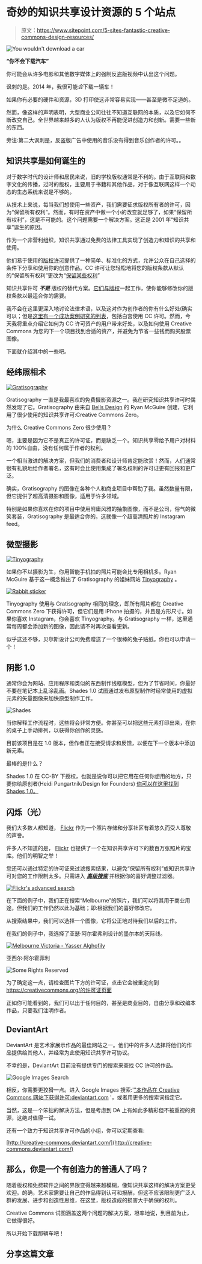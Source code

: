# 奇妙的知识共享设计资源的 5 个站点

> 原文：<https://www.sitepoint.com/5-sites-fantastic-creative-commons-design-resources/>

![You wouldn't download a car](img/4a41b325e661555ca8a02f8efb56a5da.png)

**“你不会下载汽车”**

你可能会从许多电影和其他数字媒体上的强制反盗版视频中认出这个问题。

讽刺的是。2014 年，我很可能*会*下载一辆车！

如果你有必要的硬件和资源，3D 打印使这非常容易实现——甚至是微不足道的。

然而，像这样的声明表明，大型商业公司往往不知道互联网的本质，以及它如何不断改变自己。全世界越来越多的人认为版权不再能促进创造力和创新。需要一些新的东西。

旁注:第二大讽刺是，反盗版广告中使用的音乐没有得到音乐创作者的许可。。

## 知识共享是如何诞生的

对于数字时代的设计师和居民来说，旧的学校版权通常是不利的。由于互联网和数字文化的传播，过时的版权，主要用于书籍和其他作品，对于像互联网这样一个动态的生态系统来说是不够的。

从技术上来说，每当我们想使用一些资产，我们需要征求版权所有者的许可，因为“保留所有权利”。然而，有时在资产中做一个小的改变就足够了，如果“保留所有权利”，这是不可能的。这个问题需要一个解决方案。这正是 2001 年“知识共享”诞生的原因。

作为一个非营利组织，知识共享通过免费的法律工具实现了创造力和知识的共享和使用。

他们易于使用的[版权许可](http://creativecommons.org/licenses/)提供了一种简单、标准化的方式，允许公众在自己选择的条件下分享和使用你的创意作品。CC 许可让您轻松地将您的版权条款从默认的“保留所有权利”更改为“[保留某些权利](http://wiki.creativecommons.org/FAQ#What_does_.22Some_Rights_Reserved.22_mean.3F)”

知识共享许可 ***不是*** 版权的替代方案。[它们与版权](http://wiki.creativecommons.org/FAQ#How_do_CC_licenses_operate.3F)一起工作，使你能够修改你的版权条款以最适合你的需要。

我不会在这里更深入地讨论法律术语，以及这对作为创作者的你有什么好处(确实可以；但是[这里有一个成功案例研究的列表](http://wiki.creativecommons.org/Case_Studies)，包括白宫使用 CC 许可。然而，今天我将重点介绍它如何为 CC 许可资产的用户带来好处，以及如何使用 Creative Commons 为您的下一个项目找到合适的资产，并避免为节省一些钱而购买股票图像。

下面就介绍其中的一些吧。

## 经纬照相术

[![Gratisography](img/f4e5d8e51a67911f3729b78e3ddb294b.png)](http://www.gratisography.com/)

Gratisography 一直是我最喜欢的免费摄影资源之一。我在研究知识共享许可时偶然发现了它。Gratisography 由来自 [Bells Design](http://bellsdesign.com/) 的 Ryan McGuire 创建，它利用了很少使用的知识共享许可:Creative Commons Zero。

为什么 Creative Commons Zero 很少使用？

嗯，主要是因为它不是真正的许可证，而是缺乏一个。知识共享零给予用户对材料的 100%自由，没有任何属于作者的权利。

一个相当激进的解决方案，但我们的消费者和设计师肯定能欣赏！然而，人们通常很有礼貌地给作者署名，这有时会比使用集成了署名权利的许可证更有回报和更广泛。

确实，Gratisography 的图像在各种个人和商业项目中帮助了我。虽然数量有限，但它提供了超高清摄影和图像，适用于许多领域。

特别是如果你喜欢在你的项目中使用附庸风雅的抽象图像，而不是公司，俗气的微笑套装，Gratisography 是最适合你的。这就像一个超高清照片的 Instagram feed。

## 微型摄影

[![Tinyography](img/7b327ea62e3fae96e91a3b6b12c493f3.png)](http://www.tinyography.com/)

如果你不以摄影为生，你用智能手机拍的照片可能会比专用相机多。Ryan McGuire 基于这一概念推出了 Gratisography 的姐妹网站 [Tinyography](http://www.tinyography.com/ "Tinyography") 。

[![Rabbit sticker](img/eb205a4bf2bd1cfce195f11c5fcd756a.png)](http://bellsdesign.com/stickers.html)

Tinyography 使用与 Gratisography 相同的理念，即所有照片都在 Creative Commons Zero 下获得许可，但它们是用 iPhone 拍摄的，并且是方形尺寸。如果你喜欢 Instagram，你会喜欢 Tinyography。与 Gratisography 一样，这里通常每周都会添加新的图像，因此请不时再次查看更新。

似乎这还不够，贝尔斯设计公司免费赠送了一个很棒的兔子贴纸。你也可以申请一个！

## 阴影 1.0

通常你会为网站、应用程序和类似的东西制作线框模型，但为了节省时间，你最好不要在笔记本上乱涂乱画。Shades 1.0 试图通过发布原型制作时经常使用的虚拟元素的矢量图像来加快原型制作工作。

![Shades](img/2135b1bc94ede7ef3a8bdc20ce9c3fd2.png)

当你解释工作流程时，这些将会非常方便。你甚至可以把这些元素打印出来，在你的桌子上手动排列，以获得你创作的灵感。

目前该项目是在 1.0 版本，但作者正在接受请求和反馈，以便在下一个版本中添加新元素。

最棒的是什么？

Shades 1.0 在 CC-BY 下授权，也就是说你可以把它用在任何你想用的地方，只要你给原创者(Heidi Pungartnik/Design for Founders)
[你可以在这里找到 Shades 1.0。](http://www.designforfounders.com/shades/)

## 闪烁（光）

我们大多数人都知道， [Flickr](https://www.flickr.com/ "Flickr") 作为一个照片存储和分享社区有着悠久而受人尊敬的声誉。

许多人不知道的是， [Flickr](https://www.flickr.com/ "Flickr.com") 也提供了一个在知识共享许可下的数百万张照片的宝库。他们的明智之举！

您还可以通过特定的许可证来过滤搜索结果，以避免“保留所有权利”或知识共享许可对您的工作限制太多。只需进入 ***[高级搜索](https://www.flickr.com/search/advanced/ "Flickr's advanced search")*** 并根据你的喜好调整过滤器。

[![Flickr's advanced search](img/2d82e564cc44c76792c68115a4e0780c.png)](https://www.flickr.com/search/advanced/)

在下面的例子中，我们正在搜索“Melbourne”的照片，我们可以将其用于商业用途，但我们的工作仍然以此为基础；即:根据我们的喜好修改它。

从搜索结果中，我们可以选择一个图像，它将公正地对待我们以后的工作。

在我们的例子中，我选择了亚瑟·阿尔霍弗利设计的墨尔本的天际线。

[![Melbourne Victoria - Yasser Alghofily](img/0953984dfcebcbaa26e468dfde8e4c6a.png)](https://www.flickr.com/photos/4yas/3343671411/in/photolist-66tc26-7qsfdZ-6vL3KK-6q3CFf-cb37A3-aKtrUH-aq7P2Q-aLnvse-aEz7ww-aAbkFt-aF2ZGf-74VkRf-6aHJzy-74R8jR-6fXdV2-7UiqYQ-6erpfA-arXLVp-aqrbom-asnyLy-asjSYT-asjUjP-asnyGA-cb37W1-aH3Uu4-asnxAU-amvtiV-asnwwE-aHHPuD-aGHshn-cb37MN-amvxya-aGvjBV-aHLQhK-asKTxT-cb37XJ-asM1Mx-aq4upe-aq78c9-aq57n4-ddeRzX-asjT3Z-ayQfhK-amws12-amwMMD-aqtjov-ar2mEy-ar5ryp-ar7RfS-6VzFfB)

亚西尔·阿尔霍菲利

![Some Rights Reserved](img/c928a4d1f967c074b5b6f76ca34215e2.png)

为了确定这一点，请检查图片下方的许可证，点击它会被重定向到 https://creativecommons.org/的许可证页面

正如你可能看到的，我们可以出于任何目的，甚至是商业目的，自由分享和改编本作品，只要我们注明作者。

## DeviantArt

DeviantArt 是艺术家展示作品的最佳网站之一。他们中的许多人选择将他们的作品提供给其他人，并经常为此使用知识共享许可协议。

不幸的是，DeviantArt 目前没有提供专门的搜索来查找 CC 许可的作品。

![Google Images Search](img/39bd20fa1b3a4409dd0555da5b476b53.png)

相反，你需要更狡猾一点。进入 Google Images 搜索:'["本作品在 Creative Commons 网站下获得许可:deviantart.com](https://encrypted.google.com/search?q=%22This+work+is+licensed+under+a+Creative+Commons%22+site:deviantart.com&source=lnms&tbm=isch&sa=X&ei=IJbXU4vuH8ns8AWYvYCgBw&ved=0CAYQ_AUoAQ&biw=1276&bih=683#q=dragons+%22This+work+is+licensed+under+a+Creative+Commons%22+site:deviantart.com&tbm=isch "Google image search of Devianart") '，或者用更多的搜索词指定它。

当然，这是一个笨拙的解决方法，但是考虑到 DA 上有如此多精彩但不被重视的资源，这绝对值得一试。

还有一个致力于知识共享许可作品的小组，你可以定期查看:

[http://creative-commons.deviantart.com/](http://creative-commons.deviantart.com/)

## 那么，你是一个有创造力的普通人了吗？

随着版权和免费软件之间的界限变得越来越模糊，像知识共享这样的解决方案更受欢迎。的确，艺术家需要让自己的作品得到认可和报酬，但这不应该限制更广泛人群的发展、进步和创造性思维，在这里，版权造成的损害大于确保的权利。

Creative Commons 试图涵盖这两个问题的解决方案，坦率地说，到目前为止，它做得很好。

所以开始下载那辆车吧！

## 分享这篇文章